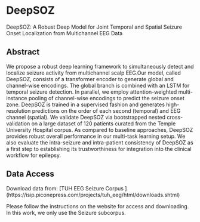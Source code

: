 # DeepSOZ
DeepSOZ: A Robust Deep Model for Joint Temporal and Spatial Seizure Onset Localization from Multichannel EEG Data

<h2> Abstract </h2>
We propose a robust deep learning framework to simultaneously detect and localize seizure activity from multichannel scalp EEG.Our model, called DeepSOZ, consists of a transformer encoder to generate global and channel-wise encodings. The global branch is combined with an LSTM for temporal seizure detection. In parallel, we employ attention-weighted multi-instance pooling of channel-wise encodings to predict the seizure onset zone. DeepSOZ is trained in a supervised fashion and generates high-resolution predictions on the order of each second (temporal) and EEG channel (spatial). We validate DeepSOZ via bootstrapped nested cross-validation on a large dataset of 120 patients curated from the Temple University Hospital corpus. As compared to baseline approaches, DeepSOZ provides robust overall performance in our multi-task learning setup. We also evaluate the intra-seizure and intra-patient consistency of DeepSOZ as a first step to establishing its trustworthiness for integration into the clinical workflow for epilepsy.

<h2> Data Access </h2>
Download data from: [TUH EEG Seizure Corpus
](https://isip.piconepress.com/projects/tuh_eeg/html/downloads.shtml) 

Please follow the instructions on the website for access and downloading. In this work, we only use the Seizure subcorpus. 


